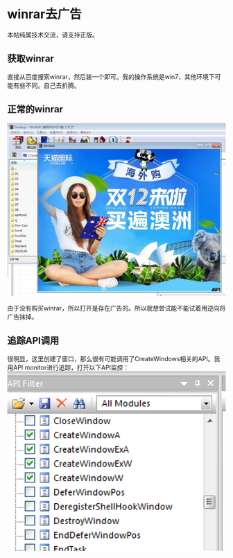 # winrar去广告

本帖纯属技术交流，请支持正版。

## 获取winrar
直接从百度搜索winrar，然后装一个即可。我的操作系统是win7，其他环境下可能有些不同。自己去折腾。

## 正常的winrar

![winrar-ad.png](winrar-ad.png)

由于没有购买winrar，所以打开是存在广告的。所以就想尝试能不能试着用逆向将广告抹掉。

## 追踪API调用

很明显，这里创建了窗口，那么很有可能调用了CreateWindows相关的API。我用API monitor进行追踪，打开以下API监控：
 ![API-filter.png](API-filter.png)

